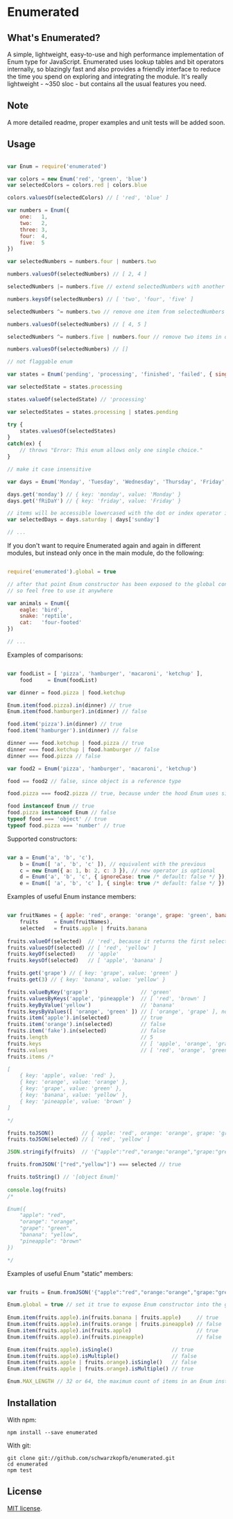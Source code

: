 # Enumerated

## What's Enumerated?

A simple, lightweight, easy-to-use and high performance implementation of Enum type for JavaScript. 
Enumerated uses lookup tables and bit operators internally, so blazingly fast and also provides a friendly interface to reduce the time you spend on exploring and integrating the module. 
It's really lightweight - ~350 sloc - but contains all the usual features you need. 

## Note

A more detailed readme, proper examples and unit tests will be added soon.

## Usage

```js

var Enum = require('enumerated')

var colors = new Enum('red', 'green', 'blue')
var selectedColors = colors.red | colors.blue

colors.valuesOf(selectedColors) // [ 'red', 'blue' ]

var numbers = Enum({
    one:   1,
    two:   2,
    three: 3,
    four:  4,
    five:  5
})

var selectedNumbers = numbers.four | numbers.two

numbers.valuesOf(selectedNumbers) // [ 2, 4 ]

selectedNumbers |= numbers.five // extend selectedNumbers with another value

numbers.keysOf(selectedNumbers) // [ 'two', 'four', 'five' ]

selectedNumbers ^= numbers.two // remove one item from selectedNumbers

numbers.valuesOf(selectedNumbers) // [ 4, 5 ]

selectedNumbers ^= numbers.five | numbers.four // remove two items in one step

numbers.valuesOf(selectedNumbers) // []

// not flaggable enum 

var states = Enum('pending', 'processing', 'finished', 'failed', { single: true })

var selectedState = states.processing

states.valueOf(selectedState) // 'processing'

var selectedStates = states.processing | states.pending

try {
    states.valuesOf(selectedStates)
}
catch(ex) {
    // throws "Error: This enum allows only one single choice."
}

// make it case insensitive

var days = Enum('Monday', 'Tuesday', 'Wednesday', 'Thursday', 'Friday', 'Saturday', 'Sunday', { ignoreCase: true })

days.get('monday') // { key: 'monday', value: 'Monday' }
days.get('fRiDaY') // { key: 'friday', value: 'Friday' }

// items will be accessible lowercased with the dot or index operator if ignoreCase option is set to true
var selectedDays = days.saturday | days['sunday']

// ...

```

If you don't want to require Enumerated again and again in different modules, but instead only once in the main module, do the following:

```js

require('enumerated').global = true

// after that point Enum constructor has been exposed to the global context, 
// so feel free to use it anywhere

var animals = Enum({
    eagle: 'bird',
    snake: 'reptile',
    cat:   'four-footed'
})

// ...

```

Examples of comparisons:
 
```js

var foodList = [ 'pizza', 'hamburger', 'macaroni', 'ketchup' ],
    food     = Enum(foodList)

var dinner = food.pizza | food.ketchup

Enum.item(food.pizza).in(dinner) // true
Enum.item(food.hamburger).in(dinner) // false

food.item('pizza').in(dinner) // true
food.item('hamburger').in(dinner) // false

dinner === food.ketchup | food.pizza // true
dinner === food.ketchup | food.hamburger // false
dinner === food.pizza // false

var food2 = Enum('pizza', 'hamburger', 'macaroni', 'ketchup')

food == food2 // false, since object is a reference type

food.pizza === food2.pizza // true, because under the hood Enum uses simple integers to mark items

food instanceof Enum // true
food.pizza instanceof Enum // false
typeof food === 'object' // true
typeof food.pizza === 'number' // true

```

Supported constructors:

```js

var a = Enum('a', 'b', 'c'),
    b = Enum([ 'a', 'b', 'c' ]), // equivalent with the previous
    c = new Enum({ a: 1, b: 2, c: 3 }), // new operator is optional 
    d = Enum('a', 'b', 'c', { ignoreCase: true /* default: false */ }), // you can pass an object containing the desired options as the last argument
    e = Enum([ 'a', 'b', 'c' ], { single: true /* default: false */ }) // usually the second argument will be the last :)

```

Examples of useful Enum instance members:

```js

var fruitNames = { apple: 'red', orange: 'orange', grape: 'green', banana: 'yellow', pineapple: 'brown' },
    fruits     = Enum(fruitNames),
    selected   = fruits.apple | fruits.banana
     
fruits.valueOf(selected)  // 'red', because it returns the first selected item
fruits.valuesOf(selected) // [ 'red', 'yellow' ]
fruits.keyOf(selected)    // 'apple'
fruits.keysOf(selected)   // [ 'apple', 'banana' ]

fruits.get('grape') // { key: 'grape', value: 'green' }
fruits.get(3) // { key: 'banana', value: 'yellow' }

fruits.valueByKey('grape')                 // 'green'
fruits.valuesByKeys('apple', 'pineapple')  // [ 'red', 'brown' ]
fruits.keyByValue('yellow')                // 'banana'
fruits.keysByValues([ 'orange', 'green' ]) // [ 'orange', 'grape' ], note that you also can pass an array as well to all the member functions expecting multiple parameters
fruits.item('apple').in(selected)          // true
fruits.item('orange').in(selected)         // false
fruits.item('fake').in(selected)           // false
fruits.length                              // 5
fruits.keys                                // [ 'apple', 'orange', 'grape', 'banana', 'pineapple' ]
fruits.values                              // [ 'red', 'orange', 'green', 'yellow', 'brown' ]
fruits.items /*

[
    { key: 'apple', value: 'red' },
    { key: 'orange', value: 'orange' },
    { key: 'grape', value: 'green' },
    { key: 'banana', value: 'yellow' },
    { key: 'pineapple', value: 'brown' }
]

*/

fruits.toJSON()         // { apple: 'red', orange: 'orange', grape: 'green', banana: 'yellow', pineapple: 'brown' }
fruits.toJSON(selected) // [ 'red', 'yellow' ]

JSON.stringify(fruits)  // '{"apple":"red","orange:"orange","grape:"green",banana:"yellow","pineapple":"brown"}'

fruits.fromJSON('["red","yellow"]') === selected // true

fruits.toString() // '[object Enum]'
  
console.log(fruits)
/*

Enum({
    "apple": "red",
    "orange": "orange",
    "grape": "green",
    "banana": "yellow",
    "pineapple": "brown"
})

*/

```

Examples of useful Enum "static" members:

```js

var fruits = Enum.fromJSON('{"apple":"red","orange:"orange","grape:"green",banana:"yellow","pineapple":"brown"}')

Enum.global = true // set it true to expose Enum constructor into the global context
 
Enum.item(fruits.apple).in(fruits.banana | fruits.apple)     // true
Enum.item(fruits.apple).in(fruits.orange | fruits.pineapple) // false
Enum.item(fruits.apple).in(fruits.apple)                     // true
Enum.item(fruits.apple).in(fruits.pineapple)                 // false

Enum.item(fruits.apple).isSingle()                   // true
Enum.item(fruits.apple).isMultiple()                 // false
Enum.item(fruits.apple | fruits.orange).isSingle()   // false
Enum.item(fruits.apple | fruits.orange).isMultiple() // true

Enum.MAX_LENGTH // 32 or 64, the maximum count of items in an Enum instance. depends on the integer size of the system

```


## Installation

With npm:

    npm install --save enumerated
    
With git:
    
    git clone git://github.com/schwarzkopfb/enumerated.git
    cd enumerated
    npm test

## License

[MIT license](https://github.com/schwarzkopfb/enumerated/blob/master/LICENSE).